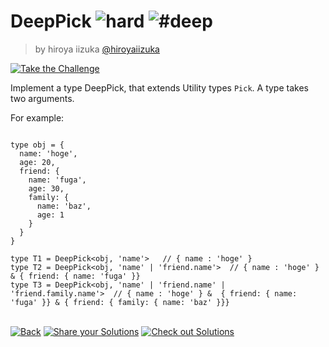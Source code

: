 <!--info-header-start--><h1>DeepPick <img src="https://img.shields.io/badge/-hard-de3d37" alt="hard"/> <img src="https://img.shields.io/badge/-%23deep-999" alt="#deep"/></h1><blockquote><p>by hiroya iizuka <a href="https://github.com/hiroyaiizuka" target="_blank">@hiroyaiizuka</a></p></blockquote><p><a href="https://tsch.js.org/956/play" target="_blank"><img src="https://img.shields.io/badge/-Take%20the%20Challenge-3178c6?logo=typescript&logoColor=white" alt="Take the Challenge"/></a> </p><!--info-header-end-->

Implement a type DeepPick, that extends Utility types `Pick`.
A type takes two arguments.


For example:

```

type obj = {
  name: 'hoge', 
  age: 20,
  friend: {
    name: 'fuga',
    age: 30,
    family: {
      name: 'baz',  
      age: 1 
    }
  }
}

type T1 = DeepPick<obj, 'name'>   // { name : 'hoge' }
type T2 = DeepPick<obj, 'name' | 'friend.name'>  // { name : 'hoge' } & { friend: { name: 'fuga' }}
type T3 = DeepPick<obj, 'name' | 'friend.name' |  'friend.family.name'>  // { name : 'hoge' } &  { friend: { name: 'fuga' }} & { friend: { family: { name: 'baz' }}}

```


<!--info-footer-start--><br><a href="../../README.md" target="_blank"><img src="https://img.shields.io/badge/-Back-grey" alt="Back"/></a> <a href="https://tsch.js.org/956/answer" target="_blank"><img src="https://img.shields.io/badge/-Share%20your%20Solutions-teal" alt="Share your Solutions"/></a> <a href="https://tsch.js.org/956/solutions" target="_blank"><img src="https://img.shields.io/badge/-Check%20out%20Solutions-de5a77?logo=awesome-lists&logoColor=white" alt="Check out Solutions"/></a> <!--info-footer-end-->